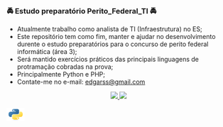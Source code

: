 ### 🚔 Estudo preparatório Perito_Federal_TI 🚔

- Atualmente trabalho como analista de TI (Infraestrutura) no ES;
- Este repositório tem como fim, manter e ajudar no desenvolvimento durente o estudo preparatórios para o concurso de perito federal informática (área 3);
- Será mantido exercícios práticos das principais linguagens de protramação cobradas na prova;
- Principalmente Python e PHP;
- Contate-me no e-mail: edgarss@gmail.com

<div align="center">
  <a href="https://github.com/edgarssc">
  <img height="180em" src="https://github-readme-stats.vercel.app/api?username=edgarssc&show_icons=true&theme=merko&include_all_commits=true&count_private=true"/>
  <img height="180em" src="https://github-readme-stats.vercel.app/api/top-langs/?username=edgarssc&layout=compact&langs_count=7&theme=merko"/>
</div>
  
<div style="display: inline_block"><br>
  <img align="center" alt="edgar-Python" height="30" width="40" src="https://raw.githubusercontent.com/devicons/devicon/master/icons/python/python-original.svg">
</div>

  
  
  

